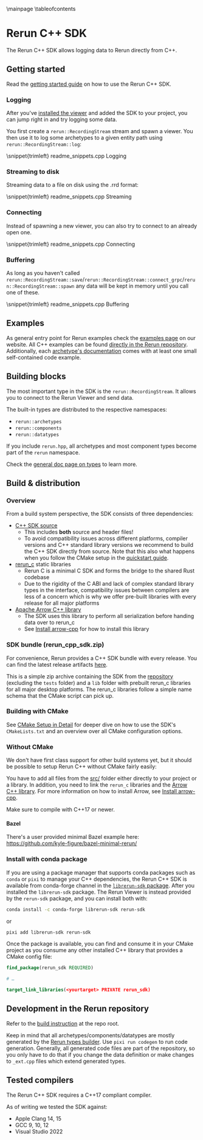 \mainpage
\tableofcontents

# Rerun C++ SDK

The Rerun C++ SDK allows logging data to Rerun directly from C++.

## Getting started

Read the [getting started guide](https://www.rerun.io/docs/getting-started/quick-start/cpp) on how to use the Rerun C++ SDK.

### Logging

After you've [installed the viewer](https://www.rerun.io/docs/getting-started/installing-viewer) and added the SDK to your project, you can jump right in and try logging some data.

You first create a `rerun::RecordingStream` stream and spawn a viewer. You then use it to log some archetypes to a given entity path using `rerun::RecordingStream::log`:

\snippet{trimleft} readme_snippets.cpp Logging

### Streaming to disk

Streaming data to a file on disk using the .rrd format:

\snippet{trimleft} readme_snippets.cpp Streaming

### Connecting

Instead of spawning a new viewer, you can also try to connect to an already open one.

\snippet{trimleft} readme_snippets.cpp Connecting

### Buffering

As long as you haven't called `rerun::RecordingStream::save`/`rerun::RecordingStream::connect_grpc`/`rerun::RecordingStream::spawn`
any data will be kept in memory until you call one of these.

\snippet{trimleft} readme_snippets.cpp Buffering


## Examples

As general entry point for Rerun examples check the [examples page](https://www.rerun.io/examples) on our website.
All C++ examples can be found [directly in the Rerun repository](https://github.com/rerun-io/rerun/tree/latest/examples/cpp).
Additionally, each [archetype's documentation](https://www.rerun.io/docs/reference/types) comes with at least one small self-contained code example.


## Building blocks

The most important type in the SDK is the `rerun::RecordingStream`.
It allows you to connect to the Rerun Viewer and send data.

The built-in types are distributed to the respective namespaces:
* `rerun::archetypes`
* `rerun::components`
* `rerun::datatypes`

If you include `rerun.hpp`, all archetypes and most component types become part of the `rerun` namespace.

Check the [general doc page on types](https://www.rerun.io/docs/reference/types) to learn more.

## Build & distribution

### Overview

From a build system perspective, the SDK consists of three dependencies:

* [C++ SDK source](https://github.com/rerun-io/rerun/tree/latest/rerun_cpp/src/)
  * This includes **both** source and header files!
  * To avoid compatibility issues across different platforms, compiler versions and C++ standard library versions
we recommend to build the C++ SDK directly from source.
Note that this also what happens when you follow the CMake setup in the [quickstart guide](https://www.rerun.io/docs/getting-started/quick-start/cpp).
* [rerun_c](https://github.com/rerun-io/rerun/tree/latest/crates/top/rerun_c/) static libraries
  * Rerun C is a minimal C SDK and forms the bridge to the shared Rust codebase
  * Due to the rigidity of the C ABI and lack of complex standard library types in the interface,
    compatibility issues between compilers are less of a concern
    which is why we offer pre-built libraries with every release for all major platforms
* [Apache Arrow C++ library](https://arrow.apache.org/docs/cpp/index.html)
  * The SDK uses this library to perform all serialization before handing data over to rerun_c
  * See [Install arrow-cpp](arrow_cpp_install.md) for how to install this library


### SDK bundle (rerun_cpp_sdk.zip)

For convenience, Rerun provides a C++ SDK bundle with every release.
You can find the latest release artifacts [here](https://github.com/rerun-io/rerun/releases/latest).

This is a simple zip archive containing the SDK from the [repository](https://github.com/rerun-io/rerun/tree/latest/rerun_cpp)
(excluding the `tests` folder) and a `lib` folder with prebuilt rerun_c libraries for all major desktop platforms.
The rerun_c libraries follow a simple name schema that the CMake script can pick up.


### Building with CMake

See [CMake Setup in Detail](cmake_setup_in_detail.md) for deeper dive on
how to use the SDK's `CMakeLists.txt` and an overview over all CMake configuration options.

### Without CMake

We don't have first class support for other build systems yet,
but it should be possible to setup Rerun C++ without CMake fairly easily:

You have to add all files from the [src/](https://github.com/rerun-io/rerun/tree/latest/rerun_cpp/src/) folder
either directly to your project or a library.
In addition, you need to link the `rerun_c` libraries and the [Arrow C++ library](https://arrow.apache.org/docs/cpp/index.html).
For more information on how to install Arrow, see [Install arrow-cpp](arrow_cpp_install.md).

Make sure to compile with C++17 or newer.

#### Bazel

There's a user provided minimal Bazel example here: https://github.com/kyle-figure/bazel-minimal-rerun/

### Install with conda package

If you are using a package manager that supports conda packages such as `conda` or `pixi` to manage your C++ dependencies,
the Rerun C++ SDK is available from conda-forge channel in the [`librerun-sdk` package]().
After you installed the `librerun-sdk` package. The Rerun Viewer is instead provided by the
`rerun-sdk` package, and you can install both with:

```bash
conda install -c conda-forge librerun-sdk rerun-sdk
```

or

```bash
pixi add librerun-sdk rerun-sdk
```

Once the package is available, you can find and consume it in your CMake project
as you consume any other installed C++ library that provides a CMake config file:

```cmake
find_package(rerun_sdk REQUIRED)

# …

target_link_libraries(<yourtarget> PRIVATE rerun_sdk)
```


## Development in the Rerun repository

Refer to the [build instruction](https://github.com/rerun-io/rerun/tree/latest/BUILD.md) at the repo root.

Keep in mind that all archetypes/components/datatypes are mostly generated by the [Rerun types builder](https://github.com/rerun-io/rerun/tree/latest/crates/build/re_types_builder).
Use `pixi run codegen` to run code generation. Generally, all generated code files are part of the repository,
so you only have to do that if you change the data definition or make changes to `_ext.cpp` files which
extend generated types.

## Tested compilers

The Rerun C++ SDK requires a C++17 compliant compiler.

As of writing we tested the SDK against:
* Apple Clang 14, 15
* GCC 9, 10, 12
* Visual Studio 2022
